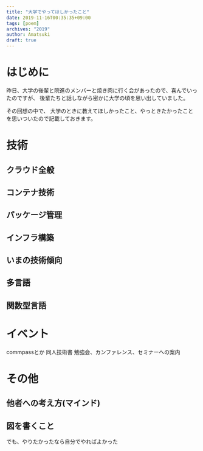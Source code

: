```yaml
---
title: "大学でやってほしかったこと"
date: 2019-11-16T00:35:35+09:00
tags: [poem]
archives: "2019"
author: Amatsuki
draft: true
---
```

# はじめに
昨日、大学の後輩と院進のメンバーと焼き肉に行く会があったので、喜んでいったのですが、
後輩たちと話しながら密かに大学の頃を思い出していました。

その回想の中で、
大学のときに教えてほしかったこと、やっときたかったことを思いついたので記載しておきます。

# 技術
## クラウド全般
## コンテナ技術

## パッケージ管理
## インフラ構築
## いまの技術傾向
## 多言語
## 関数型言語

# イベント
commpassとか
同人技術書
勉強会、カンファレンス、セミナーへの案内

# その他
## 他者への考え方(マインド)
## 図を書くこと


でも、やりたかったなら自分でやればよかった